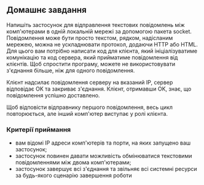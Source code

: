 ## Домашнє завдання
Напишіть застосунок для відправлення текстових повідомлень між комп'ютерами в одній локальній мережі за допомогою пакета socket. Повідомлення може бути просто текстом, рядком, надісланим мережею, можна не ускладнювати протокол, додаючи HTTP або HTML. Для цього вам потрібно написати код для клієнта, який ініціалізуватиме комунікацію та код сервера, який прийматиме повідомлення від клієнтів. Щоб спростити програму, можете не використовувати з'єднання більше, ніж для одного повідомлення.

Клієнт надсилає повідомлення серверу на вказаний IP, сервер відповідає OK та закриває з'єднання. Клієнт, отримавши OK, знає, що повідомлення успішно доставлено.

Щоб відповісти відправнику першого повідомлення, весь цикл повторюється, але інший комп'ютер виступає у ролі клієнта.

### Критерії приймання
- вам відомі IP адреси комп'ютерів та порти, на яких запущено ваш застосунок;
- застосунок повинен давати можливість обмінюватися текстовими повідомленнями між двома комп'ютерами;
- застосунок завершує всі з'єднання та звільняє всі системні ресурси за будь-якого сценарію завершення роботи
